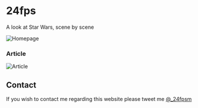 # 24fps

A look at Star Wars, scene by scene

![Homepage](https://24fps.me)

### Article
![Article](https://24fps.me/star%20wars/2019/03/11/Welcome-to-24fps/)

## Contact
If you wish to contact me regarding this website please tweet me [@_24fpsm](http://www.twitter.com/@24fpsm) 

